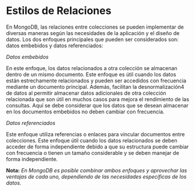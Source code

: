 # Estilos de Relaciones 

En MongoDB, las relaciones entre colecciones se pueden implementar de diversas maneras según las necesidades de la aplicación y el diseño de datos. Los dos enfoques principales que pueden ser considerados son: datos embebidos y datos referenciados: 

_*Datos embebidos*_

En este enfoque, los datos relacionados a otra colección se almacenan dentro de un mismo documento. Este enfoque es útil cuando los datos están estrechamente relacionados y pueden ser accedidos con frecuencia mediante un documento principal. Además, facilitan la desnormalización4 de datos al permitir almacenar datos adicionales de otra colección relacionada que son útil en muchos casos para mejora el rendimiento de las consultas. Aquí se debe considerar que los datos que se desean almacenar en los documentos embebidos no deben cambiar con frecuencia. 

_*Datos referenciados*_

Este enfoque utiliza referencias o enlaces para vincular documentos entre colecciones. Este enfoque útil cuando los datos relacionados se deben acceder de forma independiente debido a que su estructura puede cambiar con frecuencia o tienen un tamaño considerable y se deben manejar de forma independiente.  

**Nota:** *En MongoDB es posible combinar ambos enfoques y aprovechar las ventajas de cada uno, dependiendo de las necesidades específicas de los datos.*
